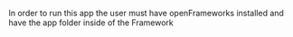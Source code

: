 In order to run this app the user must have openFrameworks installed and have the app folder inside of the Framework
